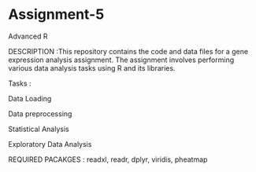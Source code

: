 # Assignment-5
Advanced R

DESCRIPTION :This repository contains the code and data files for a gene expression analysis assignment. The assignment involves performing various data analysis tasks using R and its libraries.

Tasks :

Data Loading

Data preprocessing

Statistical Analysis

Exploratory Data Analysis

REQUIRED PACAKGES : readxl, readr, dplyr, viridis, pheatmap
